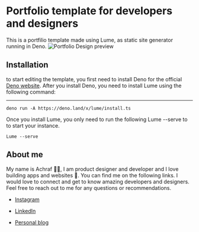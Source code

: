   

# Portfolio template for developers and designers 
This is a portfilio template made using Lume, as static site generator running in Deno. 
![Portfolio Design preview](https://i.imgur.com/3vAFstB.gif)

## Installation 
to start editing the template, you first need to install Deno for the official [Deno website](https://deno.land/).
After you install Deno, you need to install Lume using the following command: 

---
```
deno run -A https://deno.land/x/lume/install.ts
```

Once you install Lume, you only need to run the following Lume --serve to to start your instance. 

    Lume --serve

## About me 
My name is Achraf 👋😃, I am product designer and developer and I love building apps and websites 🚀. You can find me on the following links. I would love to connect and get to know amazing developers and designers. Feel free to reach out to me for any questions or recommendations.

-   [Instagram](https://www.instagram.com/achraf_garai/)
    
-   [LinkedIn](https://www.linkedin.com/in/achraf-garai/)
    
-   [Personal blog](https://www.achrafgarai.com/)
